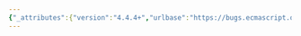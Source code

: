 ```yaml
---
{"_attributes":{"version":"4.4.4+","urlbase":"https://bugs.ecmascript.org/","maintainer":"dherman@mozilla.com"},"bug":{"bug_id":4512,"creation_ts":"2015-08-21 14:13:00 -0700","short_desc":"19.5.6.1.1 NativeError: Missing ReturnIfAbrupt after step 4.a","delta_ts":"2016-01-07 14:14:54 -0800","product":"ECMA-262 Edition 6","component":"technical issues","version":"unspecified","rep_platform":"All","op_sys":"All","bug_status":"RESOLVED","resolution":"FIXED","priority":"Normal","bug_severity":"normal","everconfirmed":true,"reporter":{"uid":"andrebargull","name":"André Bargull"},"assigned_to":{"uid":"allen","name":"Allen Wirfs-Brock"},"cc":["brterlso","leonardo.balter"],"long_desc":[{"commentid":14673,"comment_count":0,"who":{"uid":"andrebargull","name":"André Bargull"},"bug_when":"2015-08-21 14:13:54 -0700","thetext":"19.5.6.1.1 NativeError ( message )\n\nAdd ReturnIfAbrupt after step 4.a"},{"commentid":14853,"comment_count":1,"who":{"uid":"brterlso","name":"Brian Terlson"},"bug_when":"2015-10-23 13:27:09 -0700","thetext":"Fixed in ES2016 Draft."},{"commentid":14909,"comment_count":2,"who":{"uid":"leonardo.balter","name":"Leonardo Balter"},"bug_when":"2016-01-07 14:13:26 -0800","thetext":"It's still missing, should this fix affect the spec present at http://www.ecma-international.org/ecma-262/6.0/index.html ?"},{"commentid":14910,"comment_count":3,"who":{"uid":"leonardo.balter","name":"Leonardo Balter"},"bug_when":"2016-01-07 14:14:54 -0800","thetext":"Nevermind, just saw it's fixed in the `ES2016 Draft`."}]}}
---
```

